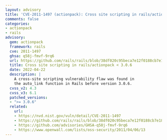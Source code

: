 ```yaml
---
layout: advisory
title: 'CVE-2011-1497 (actionpack): Cross site scripting in rails/actionpack < 3.0.6'
comments: false
categories:
- actionpack
- rails
advisory:
  gem: actionpack
  framework: rails
  cve: 2011-1497
  ghsa: q58j-fmvf-9rq6
  url: https://github.com/rails/rails/blob/38df020c95beca7e12f0188cb7e18f3c37789e20/actionpack/CHANGELOG
  title: Cross site scripting in rails/actionpack < 3.0.6
  date: 2022-04-22
  description: |
    A cross-site scripting vulnerability flaw was found in
    the auto_link function in Rails before version 3.0.6.
  cvss_v2: 4.3
  cvss_v3: 6.1
  patched_versions:
  - ">= 3.0.6"
  related:
    url:
    - https://nvd.nist.gov/vuln/detail/CVE-2011-1497
    - https://github.com/rails/rails/blob/38df020c95beca7e12f0188cb7e18f3c37789e20/actionpack/CHANGELOG
    - https://github.com/advisories/GHSA-q58j-fmvf-9rq6
    - https://www.openwall.com/lists/oss-security/2011/04/06/13
---
```

